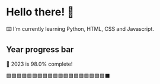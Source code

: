 # Hello there! 👋

⌨️ I'm currently learning Python, HTML, CSS and Javascript.

## Year progress bar

📅 2023 is 98.0% complete!

🟩🟩🟩🟩🟩🟩🟩🟩🟩🟩🟩🟩🟩🟩🟩🟩🟩🟩🟩⬛